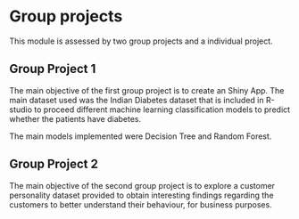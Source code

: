 # Group projects

This module is assessed by two group projects and a individual project.

## Group Project 1

The main objective of the first group project is to create an Shiny App. The main dataset used was the Indian Diabetes dataset that is included in R-studio to proceed different machine learning classification models to predict whether the patients have diabetes. 

The main models implemented were Decision Tree and Random Forest. 

## Group Project 2

The main objective of the second group project is to explore a customer personality dataset provided to obtain interesting findings regarding the customers to better understand their behaviour, for business purposes. 
